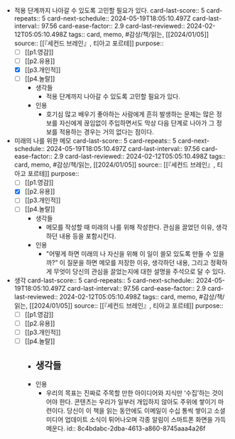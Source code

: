 - 적용 단계까지 나아갈 수 있도록 고민할 필요가 있다.
  card-last-score:: 5
  card-repeats:: 5
  card-next-schedule:: 2024-05-19T18:05:10.497Z
  card-last-interval:: 97.56
  card-ease-factor:: 2.9
  card-last-reviewed:: 2024-02-12T05:05:10.498Z
  tags:: card, memo, #감상/책/읽는, [[2024/01/05]] 
  source:: [[『세컨드 브레인』, 티아고 포르테]] 
  purpose:: 
  * [ ] [[p1.영감]] 
  * [ ] [[p2.유용]]
  * [X] [[p3.개인적]]
  * [ ] [[p4.놀랄]]
	- 생각들
		- 적용 단계까지 나아갈 수 있도록 고민할 필요가 있다.
	- 인용
		- 호기심 많고 배우기 좋아하는 사람에게 흔히 발생하는 문제는 많은 정보를 자신에게 끊임없이 주입하면서도 막상 다음 단계로 나아가 그 정보를 적용하는 경우는 거의 없다는 점이다.
- 미래의 나를 위한 메모
  card-last-score:: 5
  card-repeats:: 5
  card-next-schedule:: 2024-05-19T18:05:10.497Z
  card-last-interval:: 97.56
  card-ease-factor:: 2.9
  card-last-reviewed:: 2024-02-12T05:05:10.498Z
  tags:: card, memo, #감상/책/읽는, [[2024/01/05]] 
  source:: [[『세컨드 브레인』, 티아고 포르테]] 
  purpose:: 
  * [ ] [[p1.영감]] 
  * [X] [[p2.유용]]
  * [ ] [[p3.개인적]]
  * [ ] [[p4.놀랄]]
	- 생각들
		- 메모를 작성할 때 미래의 나를 위해 작성한다. 관심을 끌었던 이유, 생각하던 내용 등을 포함시킨다.
	- 인용
		- "어떻게 하면 미래의 나 자신을 위해 이 일이 쓸모 있도록 만들 수 있을까?” 이 질문을 하면 메모를 저장한 이유, 생각하던 내용, 그리고 정확하게 무엇이 당신의 관심을 끌었는지에 대한 설명을 주석으로 달 수 있다.
- 생각
  card-last-score:: 5
  card-repeats:: 5
  card-next-schedule:: 2024-05-19T18:05:10.497Z
  card-last-interval:: 97.56
  card-ease-factor:: 2.9
  card-last-reviewed:: 2024-02-12T05:05:10.498Z
  tags:: card, memo, #감상/책/읽는, [[2024/01/05]] 
  source:: [[『세컨드 브레인』, 티아고 포르테]] 
  purpose:: 
  * [ ] [[p1.영감]] 
  * [ ] [[p2.유용]]
  * [ ] [[p3.개인적]]
  * [ ] [[p4.놀랄]]
	- 생각들
		-
	- 인용
		- 우리의 목표는 진짜로 주목할 만한 아이디어와 지식만 ‘수집’하는 것이어야 한다. 콘텐츠는 우리가 일부러 개입하지 않아도 주위에 쌓이기 마련이다. 당신이 이 책을 읽는 동안에도 이메일이 수십 통씩 쌓이고 소셜미디어 업데이트 소식이 튀어나오며 각종 알림이 스마트폰 화면을 가득 메운다.
		  id:: 8c4bdabc-2dba-4613-a860-8745aaa4a26f